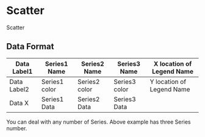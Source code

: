﻿Scatter
====

Scatter 

## Data Format

| Data Label1 | Series1 Name    | Series2 Name|Series3 Name    |X location of Legend Name |
|-------------|-----------------|-------------|----------------|--------------------------|
| Data Label2 | Series1 color   |Series2 color|Series3 color   |Y location of Legend Name |
| Data X      | Series1 Data    |Series2 Data |Series3 Data    |                          |


You can deal with any number of Series. Above example has three Series number.
